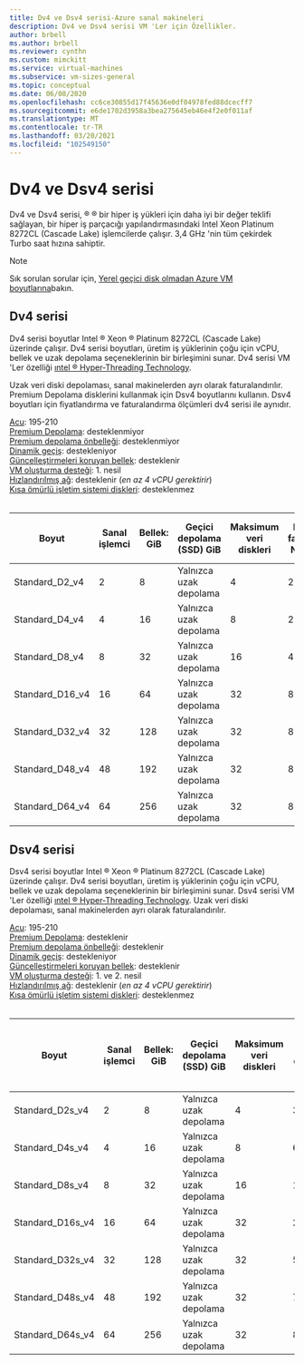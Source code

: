 ```yaml
---
title: Dv4 ve Dsv4 serisi-Azure sanal makineleri
description: Dv4 ve Dsv4 serisi VM 'Ler için Özellikler.
author: brbell
ms.author: brbell
ms.reviewer: cynthn
ms.custom: mimckitt
ms.service: virtual-machines
ms.subservice: vm-sizes-general
ms.topic: conceptual
ms.date: 06/08/2020
ms.openlocfilehash: cc6ce30855d17f45636e0df04978fed88dcecff7
ms.sourcegitcommit: e6de1702d3958a3bea275645eb46e4f2e0f011af
ms.translationtype: MT
ms.contentlocale: tr-TR
ms.lasthandoff: 03/20/2021
ms.locfileid: "102549150"
---
```

# <a name="dv4-and-dsv4-series"></a>Dv4 ve Dsv4 serisi

Dv4 ve Dsv4 serisi, &reg; &reg; bir hiper iş yükleri için daha iyi bir değer teklifi sağlayan, bir hiper iş parçacığı yapılandırmasındaki Intel Xeon Platinum 8272CL (Cascade Lake) işlemcilerde çalışır. 3,4 GHz 'nin tüm çekirdek Turbo saat hızına sahiptir. 

> [!NOTE]
> Sık sorulan sorular için,  [Yerel geçici disk olmadan Azure VM boyutlarına](azure-vms-no-temp-disk.md)bakın.
## <a name="dv4-series"></a>Dv4 serisi

Dv4 serisi boyutlar Intel &reg; Xeon &reg; Platinum 8272CL (Cascade Lake) üzerinde çalışır. Dv4 serisi boyutları, üretim iş yüklerinin çoğu için vCPU, bellek ve uzak depolama seçeneklerinin bir birleşimini sunar. Dv4 serisi VM 'Ler özelliği [ıntel &reg; Hyper-Threading Technology](https://www.intel.com/content/www/us/en/architecture-and-technology/hyper-threading/hyper-threading-technology.html).

Uzak veri diski depolaması, sanal makinelerden ayrı olarak faturalandırılır. Premium Depolama disklerini kullanmak için Dsv4 boyutlarını kullanın. Dsv4 boyutları için fiyatlandırma ve faturalandırma ölçümleri dv4 serisi ile aynıdır.

[Acu](acu.md): 195-210<br>
[Premium Depolama](premium-storage-performance.md): desteklenmiyor<br>
[Premium depolama önbelleği](premium-storage-performance.md): desteklenmiyor<br>
[Dinamik geçiş](maintenance-and-updates.md): destekleniyor<br>
[Güncelleştirmeleri koruyan bellek](maintenance-and-updates.md): desteklenir<br>
[VM oluşturma desteği](generation-2.md): 1. nesil<br>
[Hızlandırılmış ağ](../virtual-network/create-vm-accelerated-networking-cli.md): desteklenir (*en az 4 vCPU gerektirir*)<br>
[Kısa ömürlü işletim sistemi diskleri](ephemeral-os-disks.md): desteklenmez <br>
<br>

| Boyut | Sanal işlemci | Bellek: GiB | Geçici depolama (SSD) GiB | Maksimum veri diskleri | En fazla NIC|Beklenen ağ bant genişliği (MB/sn) |
|---|---|---|---|---|---|---|
| Standard_D2_v4 | 2 | 8 | Yalnızca uzak depolama | 4 | 2|1000 |
| Standard_D4_v4 | 4 | 16  | Yalnızca uzak depolama | 8 | 2|2000 |
| Standard_D8_v4 | 8 | 32 | Yalnızca uzak depolama | 16 | 4|4000 |
| Standard_D16_v4 | 16 | 64 | Yalnızca uzak depolama | 32 | 8|8000 |
| Standard_D32_v4 | 32 | 128 | Yalnızca uzak depolama | 32 | 8|16000 |
| Standard_D48_v4 | 48 | 192 | Yalnızca uzak depolama | 32 | 8|24000 |
| Standard_D64_v4 | 64 | 256 | Yalnızca uzak depolama | 32 | 8|30000 |

## <a name="dsv4-series"></a>Dsv4 serisi

Dsv4 serisi boyutlar Intel &reg; Xeon &reg; Platinum 8272CL (Cascade Lake) üzerinde çalışır. Dv4 serisi boyutları, üretim iş yüklerinin çoğu için vCPU, bellek ve uzak depolama seçeneklerinin bir birleşimini sunar. Dsv4 serisi VM 'Ler özelliği [ıntel &reg; Hyper-Threading Technology](https://www.intel.com/content/www/us/en/architecture-and-technology/hyper-threading/hyper-threading-technology.html). Uzak veri diski depolaması, sanal makinelerden ayrı olarak faturalandırılır.

[Acu](acu.md): 195-210<br>
[Premium Depolama](premium-storage-performance.md): desteklenir<br>
[Premium depolama önbelleği](premium-storage-performance.md): desteklenir<br>
[Dinamik geçiş](maintenance-and-updates.md): destekleniyor<br>
[Güncelleştirmeleri koruyan bellek](maintenance-and-updates.md): desteklenir<br>
[VM oluşturma desteği](generation-2.md): 1. ve 2. nesil<br>
[Hızlandırılmış ağ](../virtual-network/create-vm-accelerated-networking-cli.md): desteklenir (*en az 4 vCPU gerektirir*)<br>
[Kısa ömürlü işletim sistemi diskleri](ephemeral-os-disks.md): desteklenmez <br>
<br>

| Boyut | Sanal işlemci | Bellek: GiB | Geçici depolama (SSD) GiB | Maksimum veri diskleri | Önbelleğe alınmamış maksimum disk aktarım hızı: ıOPS/MBps | En fazla NIC|Beklenen ağ bant genişliği (MB/sn) |
|---|---|---|---|---|---|---|---|
| Standard_D2s_v4 | 2 | 8  | Yalnızca uzak depolama | 4 | 3200/48 | 2|1000 |
| Standard_D4s_v4 | 4 | 16 | Yalnızca uzak depolama | 8 | 6400/96 | 2|2000 |
| Standard_D8s_v4 | 8 | 32 | Yalnızca uzak depolama | 16 | 12800/192 | 4|4000 |
| Standard_D16s_v4 | 16 | 64  | Yalnızca uzak depolama | 32 | 25600/384 | 8|8000 |
| Standard_D32s_v4 | 32 | 128 | Yalnızca uzak depolama | 32 | 51200/768 | 8|16000 |
| Standard_D48s_v4 | 48 | 192 | Yalnızca uzak depolama | 32 | 76800/1152 | 8|24000 |
| Standard_D64s_v4 | 64 | 256 | Yalnızca uzak depolama | 32 | 80000/1200 | 8|30000 |
